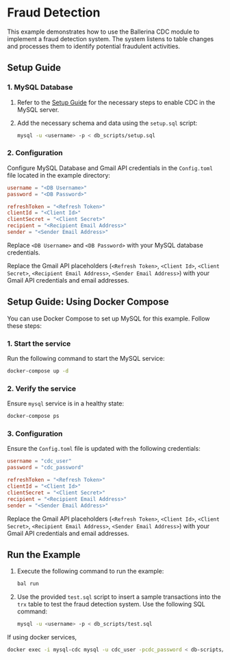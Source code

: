 # Fraud Detection 

This example demonstrates how to use the Ballerina CDC module to implement a fraud detection system. The system listens to table changes and processes them to identify potential fraudulent activities.

## Setup Guide

### 1. MySQL Database

1. Refer to the [Setup Guide](https://central.ballerina.io/ballerinax/mysql/latest#setup-guide) for the necessary steps to enable CDC in the MySQL server.

2. Add the necessary schema and data using the `setup.sql` script:
   ```bash
   mysql -u <username> -p < db_scripts/setup.sql
   ```

### 2. Configuration

Configure MySQL Database and Gmail API credentials in the `Config.toml` file located in the example directory:

```toml
username = "<DB Username>"
password = "<DB Password>"

refreshToken = "<Refresh Token>"
clientId = "<Client Id>"
clientSecret = "<Client Secret>"
recipient = "<Recipient Email Address>"
sender = "<Sender Email Address>"
```

Replace `<DB Username>` and `<DB Password>` with your MySQL database credentials.

Replace the Gmail API placeholders (`<Refresh Token>`, `<Client Id>`, `<Client Secret>`, `<Recipient Email Address>`, `<Sender Email Address>`) with your Gmail API credentials and email addresses.

## Setup Guide: Using Docker Compose

You can use Docker Compose to set up MySQL for this example. Follow these steps:

### 1. Start the service

Run the following command to start the MySQL service:

```bash
docker-compose up -d
```

### 2. Verify the service

Ensure `mysql` service is in a healthy state:

```bash
docker-compose ps
```

### 3. Configuration

Ensure the `Config.toml` file is updated with the following credentials:

```toml
username = "cdc_user"
password = "cdc_password"

refreshToken = "<Refresh Token>"
clientId = "<Client Id>"
clientSecret = "<Client Secret>"
recipient = "<Recipient Email Address>"
sender = "<Sender Email Address>"
```

Replace the Gmail API placeholders (`<Refresh Token>`, `<Client Id>`, `<Client Secret>`, `<Recipient Email Address>`, `<Sender Email Address>`) with your Gmail API credentials and email addresses.

## Run the Example

1. Execute the following command to run the example:

   ```bash
   bal run
   ```

2. Use the provided `test.sql` script to insert a sample transactions into the `trx` table to test the fraud detection system. Use the following SQL command:

   ```bash
   mysql -u <username> -p < db_scripts/test.sql
   ```

If using docker services,

   ```bash
   docker exec -i mysql-cdc mysql -u cdc_user -pcdc_password < db-scripts/test.sql
   ```

